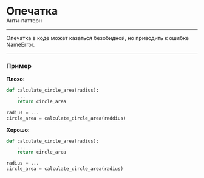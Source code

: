 
<div class="sticky-header">
  <div>
    <h1 style="margin: 0;">Опечатка</h1>
    <p style="margin: 0;">Анти-паттерн</p>
  </div>
</div>

***

Опечатка в коде может казаться безобидной, но приводить к ошибке NameError.

***

### Пример 

**Плохо:**
```python
def calculate_circle_area(radius):
    ...
    return circle_area

radius = ...
circle_area = calculate_circle_area(raddius)
```
**Хорошо:**
```python
def calculate_circle_area(radius):
    ...
    return circle_area

radius = ...
circle_area = calculate_circle_area(radius)
```

